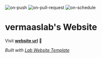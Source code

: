
  ![on-push](../../actions/workflows/on-push.yaml/badge.svg)
  ![on-pull-request](../../actions/workflows/on-pull-request.yaml/badge.svg)
  ![on-schedule](../../actions/workflows/on-schedule.yaml/badge.svg)

  # vermaaslab's Website

  Visit **[website url](#)** 🚀

  _Built with [Lab Website Template](https://greene-lab.gitbook.io/lab-website-template-docs)_
